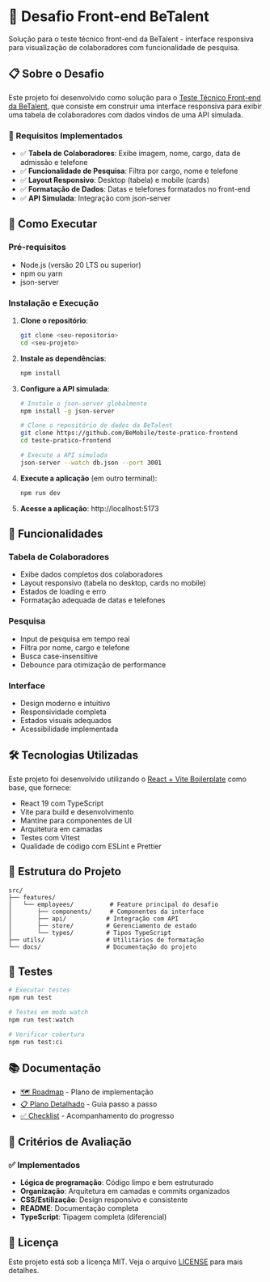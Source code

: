 # 🎯 Desafio Front-end BeTalent

Solução para o teste técnico front-end da BeTalent - interface responsiva para visualização de colaboradores com funcionalidade de pesquisa.

## 📋 Sobre o Desafio

Este projeto foi desenvolvido como solução para o [Teste Técnico Front-end da BeTalent](https://github.com/BeMobile/teste-pratico-frontend), que consiste em construir uma interface responsiva para exibir uma tabela de colaboradores com dados vindos de uma API simulada.

### 🎯 Requisitos Implementados

- ✅ **Tabela de Colaboradores**: Exibe imagem, nome, cargo, data de admissão e telefone
- ✅ **Funcionalidade de Pesquisa**: Filtra por cargo, nome e telefone
- ✅ **Layout Responsivo**: Desktop (tabela) e mobile (cards)
- ✅ **Formatação de Dados**: Datas e telefones formatados no front-end
- ✅ **API Simulada**: Integração com json-server

## 🚀 Como Executar

### Pré-requisitos

- Node.js (versão 20 LTS ou superior)
- npm ou yarn
- json-server

### Instalação e Execução

1. **Clone o repositório**:
   ```bash
   git clone <seu-repositorio>
   cd <seu-projeto>
   ```

2. **Instale as dependências**:
   ```bash
   npm install
   ```

3. **Configure a API simulada**:
   ```bash
   # Instale o json-server globalmente
   npm install -g json-server
   
   # Clone o repositório de dados da BeTalent
   git clone https://github.com/BeMobile/teste-pratico-frontend
   cd teste-pratico-frontend
   
   # Execute a API simulada
   json-server --watch db.json --port 3001
   ```

4. **Execute a aplicação** (em outro terminal):
   ```bash
   npm run dev
   ```

5. **Acesse a aplicação**: http://localhost:5173

## 🎨 Funcionalidades

### Tabela de Colaboradores
- Exibe dados completos dos colaboradores
- Layout responsivo (tabela no desktop, cards no mobile)
- Estados de loading e erro
- Formatação adequada de datas e telefones

### Pesquisa
- Input de pesquisa em tempo real
- Filtra por nome, cargo e telefone
- Busca case-insensitive
- Debounce para otimização de performance

### Interface
- Design moderno e intuitivo
- Responsividade completa
- Estados visuais adequados
- Acessibilidade implementada

## 🛠️ Tecnologias Utilizadas

Este projeto foi desenvolvido utilizando o [React + Vite Boilerplate](https://github.com/tiagovilasboas/react-vite-boilerplate) como base, que fornece:

- React 19 com TypeScript
- Vite para build e desenvolvimento
- Mantine para componentes de UI
- Arquitetura em camadas
- Testes com Vitest
- Qualidade de código com ESLint e Prettier

## 📁 Estrutura do Projeto

```
src/
├── features/
│   └── employees/          # Feature principal do desafio
│       ├── components/     # Componentes da interface
│       ├── api/           # Integração com API
│       ├── store/         # Gerenciamento de estado
│       └── types/         # Tipos TypeScript
├── utils/                 # Utilitários de formatação
└── docs/                  # Documentação do projeto
```

## 🧪 Testes

```bash
# Executar testes
npm run test

# Testes em modo watch
npm run test:watch

# Verificar cobertura
npm run test:ci
```

## 📚 Documentação

- [🗺️ Roadmap](docs/ROADMAP.md) - Plano de implementação
- [📋 Plano Detalhado](docs/IMPLEMENTATION_PLAN.md) - Guia passo a passo
- [✅ Checklist](docs/CHECKLIST.md) - Acompanhamento do progresso

## 🎯 Critérios de Avaliação

### ✅ Implementados
- **Lógica de programação**: Código limpo e bem estruturado
- **Organização**: Arquitetura em camadas e commits organizados
- **CSS/Estilização**: Design responsivo e consistente
- **README**: Documentação completa
- **TypeScript**: Tipagem completa (diferencial)

## 📄 Licença

Este projeto está sob a licença MIT. Veja o arquivo [LICENSE](LICENSE) para mais detalhes.
